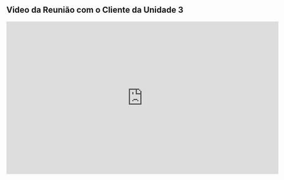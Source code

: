 ## Video da Reunião com o Cliente da Unidade 3

<iframe width="711" height="400" src="https://www.veed.io/embed/441f2862-759b-49a7-bd10-9af6df06184e" frameborder="0" allow="accelerometer; autoplay; clipboard-write; encrypted-media; gyroscope; picture-in-picture; web-share" allowfullscreen></iframe>
